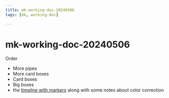 ```yaml
---
title: mk-working-doc-20240506
tags: [mk, working-doc]

---
```


# mk-working-doc-20240506

Order
- More pipes
- More card boxes
- Card boxes
- Big boxes
- the [timeline with markers](https://bokcenter.slack.com/archives/C05GXD8RJ3T/p1714773005874519) along with some notes about color correction
